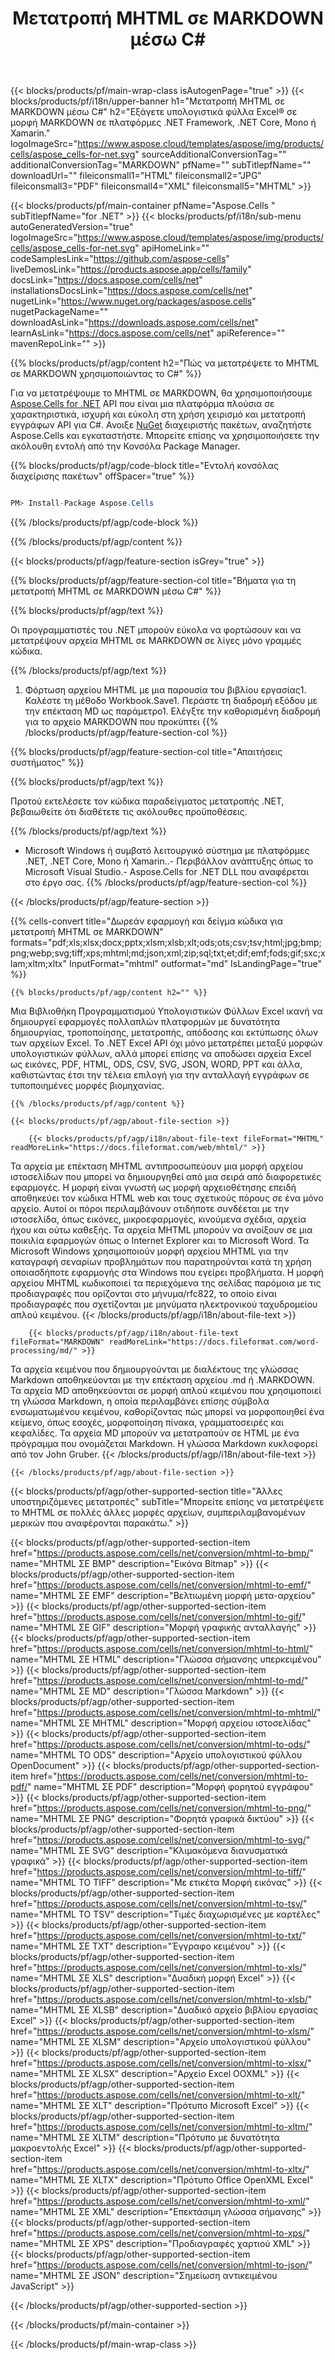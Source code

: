﻿---
title: Μετατροπή MHTML σε MARKDOWN μέσω C#
url: /el/net/conversion/mhtml-to-markdown/
description: Δείγμα κώδικα για μετατροπή mhtml σε επισήμανση C#. Χρησιμοποιήστε API παράδειγμα κώδικα για ομαδικά αρχεία mhtml για να επισημάνετε τη μετατροπή σε VB.NET, Asp.NET ή οποιαδήποτε εφαρμογή που βασίζεται σε .NET.
---
{{< blocks/products/pf/main-wrap-class isAutogenPage="true" >}}
{{< blocks/products/pf/i18n/upper-banner h1="Μετατροπή MHTML σε MARKDOWN μέσω C#" h2="Εξάγετε υπολογιστικά φύλλα Excel® σε μορφή MARKDOWN σε πλατφόρμες .NET Framework, .NET Core, Mono ή Xamarin." logoImageSrc="https://www.aspose.cloud/templates/aspose/img/products/cells/aspose_cells-for-net.svg" sourceAdditionalConversionTag="" additionalConversionTag="MARKDOWN" pfName="" subTitlepfName="" downloadUrl="" fileiconsmall1="HTML" fileiconsmall2="JPG" fileiconsmall3="PDF" fileiconsmall4="XML" fileiconsmall5="MHTML" >}}

{{< blocks/products/pf/main-container pfName="Aspose.Cells " subTitlepfName="for .NET" >}}
{{< blocks/products/pf/i18n/sub-menu autoGeneratedVersion="true" logoImageSrc="https://www.aspose.cloud/templates/aspose/img/products/cells/aspose_cells-for-net.svg" apiHomeLink="" codeSamplesLink="https://github.com/aspose-cells" liveDemosLink="https://products.aspose.app/cells/family" docsLink="https://docs.aspose.com/cells/net" installationsDocsLink="https://docs.aspose.com/cells/net" nugetLink="https://www.nuget.org/packages/aspose.cells" nugetPackageName="" downloadAsLink="https://downloads.aspose.com/cells/net" learnAsLink="https://docs.aspose.com/cells/net" apiReference="" mavenRepoLink="" >}}

{{% blocks/products/pf/agp/content h2="Πώς να μετατρέψετε το MHTML σε MARKDOWN χρησιμοποιώντας το C#" %}}

 Για να μετατρέψουμε το MHTML σε MARKDOWN, θα χρησιμοποιήσουμε
 [Aspose.Cells for .NET](https://products.aspose.com/cells/net) 
 API που είναι μια πλατφόρμα πλούσια σε χαρακτηριστικά, ισχυρή και εύκολη στη χρήση χειρισμό και μετατροπή εγγράφων API για C#. Ανοιξε
 [NuGet](https://www.nuget.org/packages/aspose.cells) 
 διαχειριστής πακέτων, αναζητήστε
 Aspose.Cells 
 και εγκαταστήστε. Μπορείτε επίσης να χρησιμοποιήσετε την ακόλουθη εντολή από την Κονσόλα Package Manager.

{{% blocks/products/pf/agp/code-block title="Εντολή κονσόλας διαχείρισης πακέτων" offSpacer="true" %}}

```cs

PM> Install-Package Aspose.Cells


```

{{% /blocks/products/pf/agp/code-block %}}

{{% /blocks/products/pf/agp/content %}}

{{< blocks/products/pf/agp/feature-section isGrey="true" >}}

{{% blocks/products/pf/agp/feature-section-col title="Βήματα για τη μετατροπή MHTML σε MARKDOWN μέσω C#" %}}

{{% blocks/products/pf/agp/text %}}

 Οι προγραμματιστές του .NET μπορούν εύκολα να φορτώσουν και να μετατρέψουν αρχεία MHTML σε MARKDOWN σε λίγες μόνο γραμμές κώδικα.

{{% /blocks/products/pf/agp/text %}}

1. Φόρτωση αρχείου MHTML με μια παρουσία του βιβλίου εργασίας1. Καλέστε τη μέθοδο Workbook.Save1. Περάστε τη διαδρομή εξόδου με την επέκταση MD ως παράμετρο1. Ελέγξτε την καθορισμένη διαδρομή για το αρχείο MARKDOWN που προκύπτει
{{% /blocks/products/pf/agp/feature-section-col %}}

{{% blocks/products/pf/agp/feature-section-col title="Απαιτήσεις συστήματος" %}}

{{% blocks/products/pf/agp/text %}}

 Προτού εκτελέσετε τον κώδικα παραδείγματος μετατροπής .NET, βεβαιωθείτε ότι διαθέτετε τις ακόλουθες προϋποθέσεις.

{{% /blocks/products/pf/agp/text %}}

- Microsoft Windows ή συμβατό λειτουργικό σύστημα με πλατφόρμες .NET, .NET Core, Mono ή Xamarin..- Περιβάλλον ανάπτυξης όπως το Microsoft Visual Studio.- Aspose.Cells for .NET DLL που αναφέρεται στο έργο σας.
{{% /blocks/products/pf/agp/feature-section-col %}}

{{< /blocks/products/pf/agp/feature-section >}}

{{% cells-convert title="Δωρεάν εφαρμογή και δείγμα κώδικα για μετατροπή MHTML σε MARKDOWN" formats="pdf;xls;xlsx;docx;pptx;xlsm;xlsb;xlt;ods;ots;csv;tsv;html;jpg;bmp;png;webp;svg;tiff;xps;mhtml;md;json;xml;zip;sql;txt;et;dif;emf;fods;gif;sxc;xlam;xltm;xltx" InputFormat="mhtml" outformat="md" IsLandingPage="true" %}}
 
<!-- aboutfile Starts -->

    {{% blocks/products/pf/agp/content h2="" %}}

 Μια Βιβλιοθήκη Προγραμματισμού Υπολογιστικών Φύλλων Excel ικανή να δημιουργεί εφαρμογές πολλαπλών πλατφορμών με δυνατότητα δημιουργίας, τροποποίησης, μετατροπής, απόδοσης και εκτύπωσης όλων των αρχείων Excel. Το .NET Excel API όχι μόνο μετατρέπει μεταξύ μορφών υπολογιστικών φύλλων, αλλά μπορεί επίσης να αποδώσει αρχεία Excel ως εικόνες, PDF, HTML, ODS, CSV, SVG, JSON, WORD, PPT και άλλα, καθιστώντας έτσι την τέλεια επιλογή για την ανταλλαγή εγγράφων σε τυποποιημένες μορφές βιομηχανίας.

    {{% /blocks/products/pf/agp/content %}}

    {{< blocks/products/pf/agp/about-file-section >}}

        {{< blocks/products/pf/agp/i18n/about-file-text fileFormat="MHTML" readMoreLink="https://docs.fileformat.com/web/mhtml/" >}}
Τα αρχεία με επέκταση MHTML αντιπροσωπεύουν μια μορφή αρχείου ιστοσελίδων που μπορεί να δημιουργηθεί από μια σειρά από διαφορετικές εφαρμογές. Η μορφή είναι γνωστή ως μορφή αρχειοθέτησης επειδή αποθηκεύει τον κώδικα HTML web και τους σχετικούς πόρους σε ένα μόνο αρχείο. Αυτοί οι πόροι περιλαμβάνουν οτιδήποτε συνδέεται με την ιστοσελίδα, όπως εικόνες, μικροεφαρμογές, κινούμενα σχέδια, αρχεία ήχου και ούτω καθεξής. Τα αρχεία MHTML μπορούν να ανοίξουν σε μια ποικιλία εφαρμογών όπως ο Internet Explorer και το Microsoft Word. Τα Microsoft Windows χρησιμοποιούν μορφή αρχείου MHTML για την καταγραφή σεναρίων προβλημάτων που παρατηρούνται κατά τη χρήση οποιασδήποτε εφαρμογής στα Windows που εγείρει προβλήματα. Η μορφή αρχείου MHTML κωδικοποιεί τα περιεχόμενα της σελίδας παρόμοια με τις προδιαγραφές που ορίζονται στο μήνυμα/rfc822, το οποίο είναι προδιαγραφές που σχετίζονται με μηνύματα ηλεκτρονικού ταχυδρομείου απλού κειμένου.
        {{< /blocks/products/pf/agp/i18n/about-file-text >}}

        {{< blocks/products/pf/agp/i18n/about-file-text fileFormat="MARKDOWN" readMoreLink="https://docs.fileformat.com/word-processing/md/" >}}
Τα αρχεία κειμένου που δημιουργούνται με διαλέκτους της γλώσσας Markdown αποθηκεύονται με την επέκταση αρχείου .md ή .MARKDOWN. Τα αρχεία MD αποθηκεύονται σε μορφή απλού κειμένου που χρησιμοποιεί τη γλώσσα Markdown, η οποία περιλαμβάνει επίσης σύμβολα ενσωματωμένου κειμένου, καθορίζοντας πώς μπορεί να μορφοποιηθεί ένα κείμενο, όπως εσοχές, μορφοποίηση πίνακα, γραμματοσειρές και κεφαλίδες. Τα αρχεία MD μπορούν να μετατραπούν σε HTML με ένα πρόγραμμα που ονομάζεται Markdown. Η γλώσσα Markdown κυκλοφορεί από τον John Gruber.
        {{< /blocks/products/pf/agp/i18n/about-file-text >}}

    {{< /blocks/products/pf/agp/about-file-section >}}

<!-- aboutfile Ends -->

{{< blocks/products/pf/agp/other-supported-section title="Άλλες υποστηριζόμενες μετατροπές" subTitle="Μπορείτε επίσης να μετατρέψετε το MHTML σε πολλές άλλες μορφές αρχείων, συμπεριλαμβανομένων μερικών που αναφέρονται παρακάτω." >}}

{{< blocks/products/pf/agp/other-supported-section-item href="https://products.aspose.com/cells/net/conversion/mhtml-to-bmp/" name="MHTML ΣΕ BMP" description="Εικόνα Bitmap" >}}
{{< blocks/products/pf/agp/other-supported-section-item href="https://products.aspose.com/cells/net/conversion/mhtml-to-emf/" name="MHTML ΣΕ EMF" description="Βελτιωμένη μορφή μετα-αρχείου" >}}
{{< blocks/products/pf/agp/other-supported-section-item href="https://products.aspose.com/cells/net/conversion/mhtml-to-gif/" name="MHTML ΣΕ GIF" description="Μορφή γραφικής ανταλλαγής" >}}
{{< blocks/products/pf/agp/other-supported-section-item href="https://products.aspose.com/cells/net/conversion/mhtml-to-html/" name="MHTML ΣΕ HTML" description="Γλώσσα σήμανσης υπερκειμένου" >}}
{{< blocks/products/pf/agp/other-supported-section-item href="https://products.aspose.com/cells/net/conversion/mhtml-to-md/" name="MHTML ΣΕ MD" description="Γλώσσα Markdown" >}}
{{< blocks/products/pf/agp/other-supported-section-item href="https://products.aspose.com/cells/net/conversion/mhtml-to-mhtml/" name="MHTML ΣΕ MHTML" description="Μορφή αρχείου ιστοσελίδας" >}}
{{< blocks/products/pf/agp/other-supported-section-item href="https://products.aspose.com/cells/net/conversion/mhtml-to-ods/" name="MHTML TO ODS" description="Αρχείο υπολογιστικού φύλλου OpenDocument" >}}
{{< blocks/products/pf/agp/other-supported-section-item href="https://products.aspose.com/cells/net/conversion/mhtml-to-pdf/" name="MHTML ΣΕ PDF" description="Μορφή φορητού εγγράφου" >}}
{{< blocks/products/pf/agp/other-supported-section-item href="https://products.aspose.com/cells/net/conversion/mhtml-to-png/" name="MHTML ΣΕ PNG" description="Φορητά γραφικά δικτύου" >}}
{{< blocks/products/pf/agp/other-supported-section-item href="https://products.aspose.com/cells/net/conversion/mhtml-to-svg/" name="MHTML ΣΕ SVG" description="Κλιμακόμενα διανυσματικά γραφικά" >}}
{{< blocks/products/pf/agp/other-supported-section-item href="https://products.aspose.com/cells/net/conversion/mhtml-to-tiff/" name="MHTML TO TIFF" description="Με ετικέτα Μορφή εικόνας" >}}
{{< blocks/products/pf/agp/other-supported-section-item href="https://products.aspose.com/cells/net/conversion/mhtml-to-tsv/" name="MHTML TO TSV" description="Τιμές διαχωρισμένες με καρτέλες" >}}
{{< blocks/products/pf/agp/other-supported-section-item href="https://products.aspose.com/cells/net/conversion/mhtml-to-txt/" name="MHTML ΣΕ TXT" description="Έγγραφο κειμένου" >}}
{{< blocks/products/pf/agp/other-supported-section-item href="https://products.aspose.com/cells/net/conversion/mhtml-to-xls/" name="MHTML ΣΕ XLS" description="Δυαδική μορφή Excel" >}}
{{< blocks/products/pf/agp/other-supported-section-item href="https://products.aspose.com/cells/net/conversion/mhtml-to-xlsb/" name="MHTML ΣΕ XLSB" description="Δυαδικό αρχείο βιβλίου εργασίας Excel" >}}
{{< blocks/products/pf/agp/other-supported-section-item href="https://products.aspose.com/cells/net/conversion/mhtml-to-xlsm/" name="MHTML ΣΕ XLSM" description="Αρχείο υπολογιστικού φύλλου" >}}
{{< blocks/products/pf/agp/other-supported-section-item href="https://products.aspose.com/cells/net/conversion/mhtml-to-xlsx/" name="MHTML ΣΕ XLSX" description="Αρχείο Excel OOXML" >}}
{{< blocks/products/pf/agp/other-supported-section-item href="https://products.aspose.com/cells/net/conversion/mhtml-to-xlt/" name="MHTML ΣΕ XLT" description="Πρότυπο Microsoft Excel" >}}
{{< blocks/products/pf/agp/other-supported-section-item href="https://products.aspose.com/cells/net/conversion/mhtml-to-xltm/" name="MHTML ΣΕ XLTM" description="Πρότυπο με δυνατότητα μακροεντολής Excel" >}}
{{< blocks/products/pf/agp/other-supported-section-item href="https://products.aspose.com/cells/net/conversion/mhtml-to-xltx/" name="MHTML ΣΕ XLTX" description="Πρότυπο Office OpenXML Excel" >}}
{{< blocks/products/pf/agp/other-supported-section-item href="https://products.aspose.com/cells/net/conversion/mhtml-to-xml/" name="MHTML ΣΕ XML" description="Επεκτάσιμη γλώσσα σήμανσης" >}}
{{< blocks/products/pf/agp/other-supported-section-item href="https://products.aspose.com/cells/net/conversion/mhtml-to-xps/" name="MHTML ΣΕ XPS" description="Προδιαγραφές χαρτιού XML" >}}
{{< blocks/products/pf/agp/other-supported-section-item href="https://products.aspose.com/cells/net/conversion/mhtml-to-json/" name="MHTML ΣΕ JSON" description="Σημείωση αντικειμένου JavaScript" >}}

{{< /blocks/products/pf/agp/other-supported-section >}}

{{< /blocks/products/pf/main-container >}}
    
{{< /blocks/products/pf/main-wrap-class >}}
